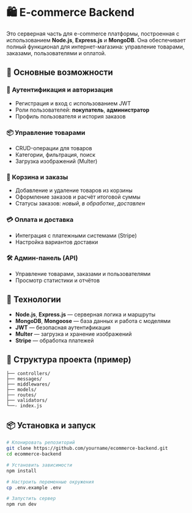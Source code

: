 # 🛍️ E-commerce Backend

Это серверная часть для e-commerce платформы, построенная с использованием **Node.js**, **Express.js** и **MongoDB**. Она обеспечивает полный функционал для интернет-магазина: управление товарами, заказами, пользователями и оплатой.

## 🚀 Основные возможности

### 🔐 Аутентификация и авторизация

- Регистрация и вход с использованием JWT
- Роли пользователей: **покупатель**, **администратор**
- Профиль пользователя и история заказов

### 📦 Управление товарами

- CRUD-операции для товаров
- Категории, фильтрация, поиск
- Загрузка изображений (Multer)

### 🛒 Корзина и заказы

- Добавление и удаление товаров из корзины
- Оформление заказов и расчёт итоговой суммы
- Статусы заказов: _новый_, _в обработке_, _доставлен_

### 💳 Оплата и доставка

- Интеграция с платежными системами (Stripe)
- Настройка вариантов доставки

### 🛠️ Админ-панель (API)

- Управление товарами, заказами и пользователями
- Просмотр статистики и отчётов

## 🧰 Технологии

- **Node.js**, **Express.js** — серверная логика и маршруты
- **MongoDB**, **Mongoose** — база данных и работа с моделями
- **JWT** — безопасная аутентификация
- **Multer** — загрузка и хранение изображений
- **Stripe** — обработка платежей

## 📁 Структура проекта (пример)

```
├── controllers/
├── messages/
├── middlewares/
├── models/
├── routes/
├── validators/
└──- index.js
```

## 📦 Установка и запуск

```bash
# Клонировать репозиторий
git clone https://github.com/yourname/ecommerce-backend.git
cd ecommerce-backend

# Установить зависимости
npm install

# Настроить переменные окружения
cp .env.example .env

# Запустить сервер
npm run dev
```
